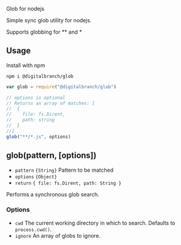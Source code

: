 Glob for nodejs

Simple sync glob utility for nodejs.

Supports globbing for ** and *

## Usage

Install with npm

```
npm i @digitalbranch/glob
```

```javascript
var glob = require("@digitalbranch/glob")

// options is optional
// Returns an array of matches: [
//  {
//    file: fs.Dirent,
//    path: string
//  }
//]
glob("**/*.js", options)
```

## glob(pattern, [options])

* `pattern` `{String}` Pattern to be matched
* `options` `{Object}`
* `return` `{
  file: fs.Dirent,
  path: String
}`

Performs a synchronous glob search.

### Options

* `cwd` The current working directory in which to search. Defaults
  to `process.cwd()`.
* `ignore` An array of globs to ignore.

